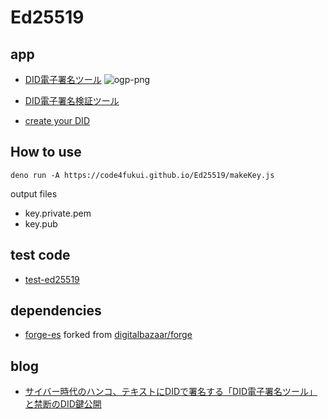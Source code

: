 # Ed25519

## app

- [DID電子署名ツール](https://code4fukui.github.io/Ed25519/)
![ogp-png](https://user-images.githubusercontent.com/1715217/170382910-b9e75ff5-72cd-485d-b179-a7ae5fc918e5.png)

- [DID電子署名検証ツール](https://code4fukui.github.io/Ed25519/verify.html)
- [create your DID](https://code4fukui.github.io/Ed25519/createDID.html)

## How to use

```
deno run -A https://code4fukui.github.io/Ed25519/makeKey.js
```
output files
- key.private.pem
- key.pub

## test code

- [test-ed25519](https://github.com/taisukef/forge-es/blob/es/examples/test-ed25519.js)

## dependencies

- [forge-es](https://github.com/taisukef/forge-es) forked from [digitalbazaar/forge](https://github.com/digitalbazaar/forge)

## blog

- [サイバー時代のハンコ、テキストにDIDで署名する「DID電子署名ツール」と禁断のDID鍵公開](https://fukuno.jig.jp/3591)
